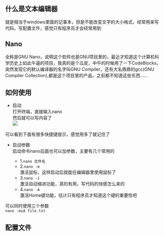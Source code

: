 ## 什么是文本编辑器         
就是相当于windows里面的记事本，但是不能改变文字的大小格式，经常用来写代码，写配置文件，感觉只有程序员才会经常用到          

## Nano      
全称是GNU Nano，说明这个软件也是GNU项目里的，最近才知道这个计算机科学历史上如此牛逼的项目，我真的是个瓜皮，中午的时候用了一下CodeBlocks，突然发现它的默认编译器的名字叫GNU Compiler，还有大名鼎鼎的gcc(GNU Compiler Collection),都是这个项目里的产品，之前都不知道这些东西......           

## 如何使用        

* 启动        
打开终端，直接输入nano        
然后就可以写内容了         
![](http://i4.buimg.com/588926/0f03b0ee7a4b4366.png)        

可以看到下面有很多快捷键提示，感觉用多了就记住了         

* 启动参数       
启动命令nano后面也可以加参数，主要有几个常用的     

  * 1.```nano 文件名```        
  * 2.```nano -m```       
 激活鼠标，这样启动后就能在编辑器里使用鼠标了      
  * 3.```nano -i```      
 激活自动缩进功能，真的有用，写代码的快感怎么来的        
  * 4.```nano -A```       
 激活Home键功能，估计只有程序员才知道这个键的重要性吧          

 可以同时使用三个参数         
```nano -miA file.txt```               

## 配置文件        

